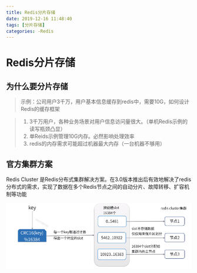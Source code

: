 ```yaml
---
title: Redis分片存储
date: 2019-12-16 11:48:40
tags: [分片存储]
categories: -Redis
---
```


# Redis分片存储

## 为什么要分片存储

>    示例：公司用户3千万，用户基本信息缓存到redis中，需要10G，如何设计Redis的缓存框架

>   1.  3千万用户，各种业务场景对用户信息访问量很大。（单机Redis示例的读写瓶颈凸显）
>   2.  单Reids示例管理10G内存。必然影响处理效率
>   3.  redis的内存需求可能超过机器最大内存（一台机器不够用）

## 官方集群方案

Redis Cluster 是Redis分布式集群解决方案。在3.0版本推出后有效地解决了redis分布式的需求，实现了数据在多个Redis节点之间的自动分片、故障转移、扩容机制等功能

<img src="redis分片存储\hash.png">